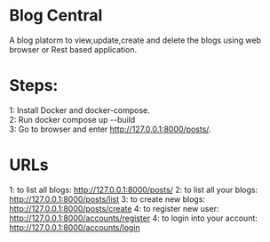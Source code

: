 # Blog Central

A blog platorm to view,update,create and delete the blogs using web browser or Rest based application.

# Steps:

1: Install Docker and docker-compose. <br/>
2: Run docker compose up --build <br/>
3: Go to browser and enter http://127.0.0.1:8000/posts/. <br/>

# URLs

1: to list all blogs:            http://127.0.0.1:8000/posts/
2: to list all your blogs:       http://127.0.0.1:8000/posts/list
3: to create new blogs:          http://127.0.0.1:8000/posts/create
4: to register new user:         http://127.0.0.1:8000/accounts/register
4: to login into your account:   http://127.0.0.1:8000/accounts/login

